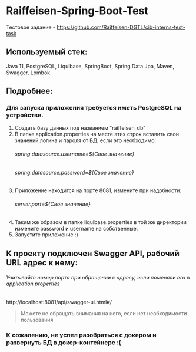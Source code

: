 # Raiffeisen-Spring-Boot-Test

Тестовое задание - https://github.com/Raiffeisen-DGTL/cib-interns-test-task

## Используемый стек:
Java 11, PostgreSQL, Liquibase, SpringBoot, Spring Data Jpa, Maven, Swagger, Lombok

## Подробнее:
### Для запуска приложения требуется иметь PostgreSQL на устройстве.
1. Создать базу данных под названием "raiffeisen_db"
2. В папке application.properties на месте этих строк вставить свои значений логина и пароля от БД, если это необходимо:
      ###### spring.datasource.username=${Свое значение} 
      ###### spring.datasource.password=${Свое значение} 
3. Приложение находится на порте 8081, измените при надобности:
      ###### server.port=${Свое значение}
4. Таким же образом в папке liquibase.properties в той же директории измените password и username на собственные.
4. Запустите приложение :)

## К проекту подключен Swagger API, рабочий URL адрес к нему:
###### Учитывайте номер порта при обращении к адресу, если поменяли его в application.properties
http://localhost:8081/api/swagger-ui.html#/
> Можете не обращать внимания на него, если нет необходимости пользования

### К сожалению, не успел разобраться с докером и развернуть БД в докер-контейнере :(
